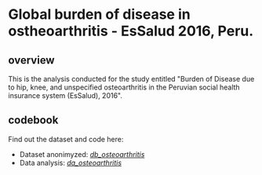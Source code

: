 # Global burden of disease in ostheoarthritis - EsSalud 2016, Peru.
## overview
This is the analysis conducted for the study entitled "Burden of Disease due to hip, knee, and unspecified osteoarthritis in the Peruvian social health insurance system (EsSalud), 2016".

## codebook
Find out the dataset and code here:
- Dataset anonimyzed: [_db_osteoarthritis_](https://github.com/culquichicon/gbd-ostheoarthritis/blob/master/db_osteoarthritis.xlsb)
- Data analysis: [_da_osteoarthritis_](https://github.com/culquichicon/gbd-ostheoarthritis/blob/master/da_osteoarthritis.do)
